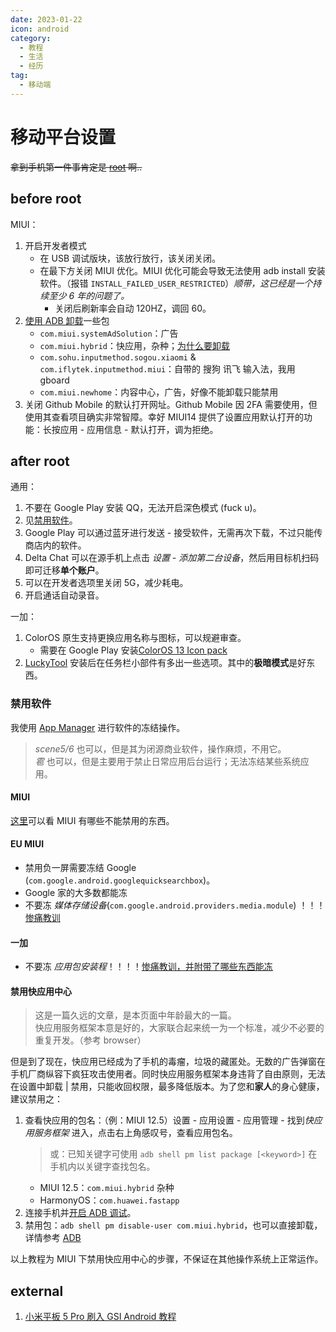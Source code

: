 ```yaml
---
date: 2023-01-22
icon: android
category:
  - 教程
  - 生活
  - 经历
tag:
  - 移动端
---
```


# 移动平台设置

~~拿到手机第一件事肯定是 [root](./root.md) 啊..~~

## before root

MIUI：

1. 开启开发者模式
   - 在 USB 调试版块，该放行放行，该关闭关闭。
   - 在最下方关闭 MIUI 优化。MIUI 优化可能会导致无法使用 adb install 安装软件。（报错 `INSTALL_FAILED_USER_RESTRICTED`）_顺带，这已经是一个持续至少 6 年的问题了。_
     - 关闭后刷新率会自动 120HZ，调回 60。
2. [使用 ADB 卸载](./adb.md)一些包
   - `com.miui.systemAdSolution`：广告
   - `com.miui.hybrid`：快应用，杂种；[为什么要卸载](#禁用快应用中心)
   - `com.sohu.inputmethod.sogou.xiaomi` & `com.iflytek.inputmethod.miui`：自带的 搜狗 讯飞 输入法，我用 gboard
   - `com.miui.newhome`：内容中心，广告，好像不能卸载只能禁用
3. 关闭 Github Mobile 的默认打开网址。Github Mobile 因 2FA 需要使用，但使用其查看项目确实非常智障。幸好 MIUI14 提供了设置应用默认打开的功能：长按应用 - 应用信息 - 默认打开，调为拒绝。

## after root

通用：

1. 不要在 Google Play 安装 QQ，无法开启深色模式 (fuck u)。
2. 见[禁用软件](#禁用软件)。
3. Google Play 可以通过蓝牙进行发送 - 接受软件，无需再次下载，不过只能传商店内的软件。
4. Delta Chat 可以在源手机上点击 _设置 - 添加第二台设备_，然后用目标机扫码即可迁移**单个账户**。
5. 可以在开发者选项里关闭 5G，减少耗电。
6. 开启通话自动录音。

一加：

1. ColorOS 原生支持更换应用名称与图标，可以规避审查。
   - 需要在 Google Play 安装[ColorOS 13 Icon pack](https://play.google.com/store/apps/details?id=com.akbon.coloros)
2. [LuckyTool](./module_and_app.md#lsposed) 安装后在任务栏小部件有多出一些选项。其中的**极暗模式**是好东西。

### 禁用软件

我使用 [App Manager](./module_and_app.md#app) 进行软件的冻结操作。

> _scene5/6_ 也可以，但是其为闭源商业软件，操作麻烦，不用它。<br/>_雹_ 也可以，但是主要用于禁止日常应用后台运行；无法冻结某些系统应用。

#### MIUI

[这里](https://gist.github.com/mcxiaoke/0a4c639d04e94c45eb6c787c0f98940a)可以看 MIUI 有哪些不能禁用的东西。

#### EU MIUI

- 禁用负一屏需要冻结 Google (`com.google.android.googlequicksearchbox`)。
- Google 家的大多数都能冻
- 不要冻 _媒体存储设备_(`com.google.android.providers.media.module`) ！！！[惨痛教训](./problem.md#乱冻结)

#### 一加

- 不要冻 _应用包安装程_！！！！[惨痛教训，并附带了哪些东西能冻](./problem.md#一加无限重启)

#### 禁用快应用中心

> 这是一篇久远的文章，是本页面中年龄最大的一篇。  
> 快应用服务框架本意是好的，大家联合起来统一为一个标准，减少不必要的重复开发。（参考 browser）

但是到了现在，快应用已经成为了手机的毒瘤，垃圾的藏匿处。无数的广告弹窗在手机厂商纵容下疯狂攻击使用者。同时快应用服务框架本身违背了自由原则，无法在设置中卸载 | 禁用，只能收回权限，最多降低版本。为了您和**家人**的身心健康，建议禁用之：

1. 查看快应用的包名：（例：MIUI 12.5）设置 - 应用设置 - 应用管理 - 找到*快应用服务框架* 进入，点击右上角感叹号，查看应用包名。
   > 或：已知关键字可使用 `adb shell pm list package [<keyword>]` 在手机内以关键字查找包名。
   - MIUI 12.5：`com.miui.hybrid` <span class="heimu" title="你知道的太多了">杂种</span>
   - HarmonyOS：`com.huawei.fastapp`
2. 连接手机并[开启 ADB 调试](./adb.md)。
3. 禁用包：`adb shell pm disable-user com.miui.hybrid`，也可以直接卸载，详情参考 [ADB](./adb.md)

以上教程为 MIUI 下禁用快应用中心的步骤，不保证在其他操作系统上正常运作。

## external

1. [小米平板 5 Pro 刷入 GSI Android 教程](https://dev.moe/2716)
